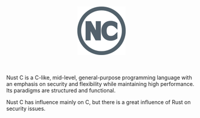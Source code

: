<br>

<div align="center">
<img src="images/logo/nust_c_logo-256.png" width="128" alt="Nust C logo with 128 pixels of size">
</div>

<br>
<br>

Nust C is a C-like, mid-level, general-purpose programming language with an emphasis on security and flexibility while maintaining high performance. Its paradigms are structured and functional.

Nust C has influence mainly on C, but there is a great influence of Rust on security issues.